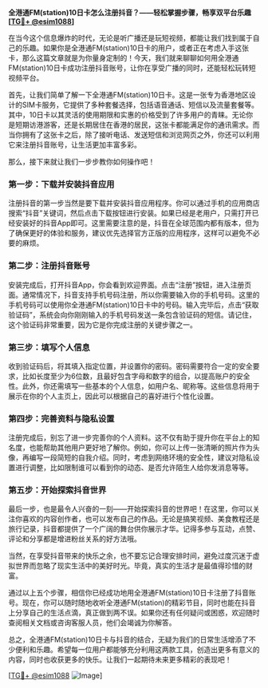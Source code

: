 **全港通FM(station)10日卡怎么注册抖音？——轻松掌握步骤，畅享双平台乐趣[[TG💪+ @esim1088](https://t.me/s/esim1088)]**

在当今这个信息爆炸的时代，无论是听广播还是玩短视频，都能让我们找到属于自己的乐趣。如果你是全港通FM(station)10日卡的用户，或者正在考虑入手这张卡，那么这篇文章就是为你量身定制的！今天，我们就来聊聊如何用全港通FM(station)10日卡成功注册抖音账号，让你在享受广播的同时，还能轻松玩转短视频平台。

首先，让我们简单了解一下全港通FM(station)10日卡。这是一张专为香港地区设计的SIM卡服务，它提供了多种套餐选择，包括语音通话、短信以及流量套餐等。其中，10日卡以其灵活的使用期限和实惠的价格受到了许多用户的青睐。无论你是短期访港游客，还是长期居住在香港的居民，这张卡都能满足你的通讯需求。而当你拥有了这张卡之后，除了接听电话、发送短信和浏览网页之外，你还可以利用它来注册抖音账号，让生活更加丰富多彩。

那么，接下来就让我们一步步教你如何操作吧！

### 第一步：下载并安装抖音应用

注册抖音的第一步当然是要下载并安装抖音应用程序。你可以通过手机的应用商店搜索“抖音”关键词，然后点击下载按钮进行安装。如果已经是老用户，只需打开已经安装好的抖音App即可。这里需要注意的是，抖音在全球范围内都有版本，但为了确保更好的体验和服务，建议优先选择官方正版的应用程序，这样可以避免不必要的麻烦。

### 第二步：注册抖音账号

安装完成后，打开抖音App，你会看到欢迎界面。点击“注册”按钮，进入注册页面。通常情况下，抖音支持手机号码注册，所以你需要输入你的手机号码。这里的手机号码可以使用你全港通FM(station)10日卡中的号码。输入完毕后，点击“获取验证码”，系统会向你刚刚输入的手机号码发送一条包含验证码的短信。请记住，这个验证码非常重要，因为它是你完成注册的关键步骤之一。

### 第三步：填写个人信息

收到验证码后，将其填入指定位置，并设置你的密码。密码需要符合一定的安全要求，比如长度至少为6位数，且最好包含字母和数字的组合，以提高账户的安全性。此外，你还需填写一些基本的个人信息，如用户名、昵称等。这些信息将用于展示在你的个人主页上，因此可以根据自己的喜好进行个性化设置。

### 第四步：完善资料与隐私设置

注册完成后，别忘了进一步完善你的个人资料。这不仅有助于提升你在平台上的知名度，也能帮助其他用户更好地了解你。例如，你可以上传一张清晰的照片作为头像，再编写一段简短的自我介绍。同时，考虑到网络环境的安全性，建议对隐私设置进行调整，比如限制谁可以看到你的动态、是否允许陌生人给你发消息等等。

### 第五步：开始探索抖音世界

最后一步，也是最令人兴奋的一刻——开始探索抖音的世界吧！在这里，你可以关注你喜欢的内容创作者，也可以发布自己的作品。无论是搞笑视频、美食教程还是旅行记录，抖音都提供了一个广阔的舞台供你展示才华。记得多参与互动，点赞、评论和分享都是增进粉丝关系的好方法哦。

当然，在享受抖音带来的快乐之余，也不要忘记合理安排时间，避免过度沉迷于虚拟世界而忽略了现实生活中的美好时光。毕竟，真实的生活才是最值得珍惜的财富。

通过以上五个步骤，相信你已经成功地用全港通FM(station)10日卡注册了抖音账号。现在，你可以随时随地收听全港通FM(station)的精彩节目，同时也能在抖音上分享自己的生活点滴，真正做到两不误。如果你还有任何疑问或困惑，欢迎随时查阅相关文档或咨询客服人员，他们会竭诚为你解答。

总之，全港通FM(station)10日卡与抖音的结合，无疑为我们的日常生活增添了不少便利和乐趣。希望每一位用户都能够充分利用这两款工具，创造出更多有意义的内容，同时也收获更多的快乐。让我们一起期待未来更多精彩的表现吧！

[[TG💪+ @esim1088](https://t.me/s/esim1088) ![Image](https://i.postimg.cc/4NQfJmqS/Snipaste-2025-05-13-00-14-12.png)]